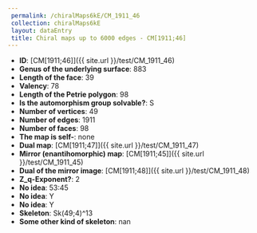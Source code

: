 ```yaml
--- 
 permalink: /chiralMaps6kE/CM_1911_46 
 collection: chiralMaps6kE
 layout: dataEntry
 title: Chiral maps up to 6000 edges - CM[1911;46]
---
```


- **ID**: [CM[1911;46]]({{ site.url }}/test/CM_1911_46)
- **Genus of the underlying surface**: 883
- **Length of the face**: 39
- **Valency**: 78
- **Length of the Petrie polygon**: 98
- **Is the automorphism group solvable?**: S
- **Number of vertices**: 49
- **Number of edges**: 1911
- **Number of faces**: 98
- **The map is self-**: none
- **Dual map**: [CM[1911;47]]({{ site.url }}/test/CM_1911_47)
- **Mirror (enantihomorphic) map**: [CM[1911;45]]({{ site.url }}/test/CM_1911_45)
- **Dual of the mirror image**: [CM[1911;48]]({{ site.url }}/test/CM_1911_48)
- **Z_q-Exponent?**: 2
- **No idea**:  53:45
- **No idea**: Y
- **No idea**: Y
- **Skeleton**: Sk(49;4)^13
- **Some other kind of skeleton**: nan
